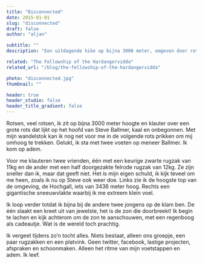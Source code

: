 ```yaml
---
title: "Disconnected"
date: 2015-01-01
slug: "disconnected"
draft: false
author: "aljan"

subtitle: ""
description: "Een uitdagende hike op bijna 3000 meter, omgeven door rotsen en adembenemende uitzichten, leidt tot een gevoel van volledige ontkoppeling van de wereld—alleen het huidige moment en de natuur blijven over."

related: "The Fellowship of the Hardangervidda"
related_url: "/blog/the-fellowship-of-the-hardangervidda"

photo: "disconnected.jpg"
thumbnail: ""

header: true
header_studio: false
header_title_gradient: false
---
```


Rotsen, veel rotsen, ik zit op bijna 3000 meter hoogte en klauter over een grote rots dat lijkt op het hoofd van Steve Ballmer, kaal en onbegonnen. Met mijn wandelstok kan ik nog net voor me in de volgende rots prikken om mij omhoog te trekken. Gelukt, ik sta met twee voeten op meneer Ballmer. Ik kom op adem.

Voor me klauteren twee vrienden, één met een keurige zwarte rugzak van 11kg en de ander met een half doorgezakte felrode rugzak van 12kg. Ze zijn sneller dan ik, maar dat geeft niet. Het is mijn eigen schuld, ik kijk teveel om me heen, zoals ik nu op Steve ook weer doe. Links zie ik de hoogste top van de omgeving, de Hochgall, iets van 3436 meter hoog. Rechts een gigantische sneeuwvlakte waarbij ik me extreem klein voel.

Ik loop verder totdat ik bijna bij de andere twee jongens op de klam ben. De één slaakt een kreet uit van jewelste, het is de zon die doorbreekt! Ik begin te lachen en kijk achterom om de zon te aanschouwen, met een regenboog als cadeautje. Wat is de wereld toch prachtig.

Ik vergeet tijdens zo’n tocht alles. Niets bestaat, alleen ons groepje, een paar rugzakken en een platvink. Geen twitter, facebook, lastige projecten, afspraken en schoonmaken. Alleen het ritme van mijn voetstappen en adem. Ik leef.

